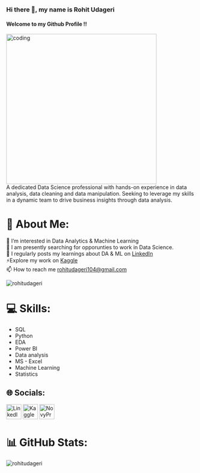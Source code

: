 ### Hi there 👋, my name is Rohit Udageri
#### Welcome to my Github Profile !!


<img align = "center" alt = "coding" width = "400"  src = "https://ik.imagekit.io/dresma/Dresma_Library/manager-openings_NW3bXTTFP.gif"> 
<br>
A dedicated Data Science professional with hands-on experience in data analysis, data cleaning and data manipulation. Seeking to leverage my skills in a dynamic team to drive business insights through data
analysis.


# 💫 About Me:
👀 I’m interested in Data Analytics & Machine Learning <br>🌱 I am presently searching for opporunties to work in Data Science.<br>📝 I regularly posts my learnings about DA & ML on [LinkedIn](www.linkedin.com/in/rohitudageri)<br>⚡Explore my work on [Kaggle](https://www.kaggle.com/rohitudageri)<br>📫 How to reach me rohitudageri104@gmail.com

<p align="left"> <img src="https://komarev.com/ghpvc/?username=rohitudageri&label=Profile%20views&color=0e75b6&style=flat" alt="rohitudageri" /> </p>

# 💻 Skills: 
* SQL
* Python
* EDA 
* Power BI
* Data analysis
* MS - Excel
* Machine Learning
* Statistics




## 🌐 Socials:

[<img src='https://upload.wikimedia.org/wikipedia/commons/c/ca/LinkedIn_logo_initials.png' alt='LinkedIn' height='40'>](https://www.linkedin.com/in/rohitudageri) 
[<img src='https://storage.scolary.com/storage/file/public/71b68248-ba0a-4b26-b15f-0c77cdf341cd.svg' alt='Kaggle' height='40'>](https://www.kaggle.com/rohitudageri) 
[<img src='https://sjc6.discourse-cdn.com/standard17/user_avatar/forum.novypro.com/novypro.support.team/240/10_2.png' alt='NovyPro' height='40'>](https://www.novypro.com/project/sales-analysis-dashboard---power-bi)



# 📊 GitHub Stats:

<p><img align="center" src="https://github-readme-stats.vercel.app/api?username=rohitudageri&show_icons=true&theme=radical" alt="rohitudageri" /></p>


